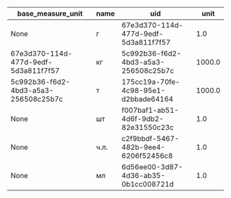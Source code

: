 |base_measure_unit|name|uid|unit|
|-----------------|----|---|----|
|None|г|67e3d370-114d-477d-9edf-5d3a811f7f57|1.0|
|67e3d370-114d-477d-9edf-5d3a811f7f57|кг|5c992b36-f6d2-4bd3-a5a3-256508c25b7c|1000.0|
|5c992b36-f6d2-4bd3-a5a3-256508c25b7c|т|175cc19a-70fe-4c98-95e1-d2bbade64164|1000.0|
|None|шт|f007baf1-ab51-4d6f-9db2-82e31550c23c|1.0|
|None|ч.л.|c2f9bbdf-5467-482b-9ee4-6206f52456c8|1.0|
|None|мл|6d56ee00-3d87-4d36-ab35-0b1cc008721d|1.0|
